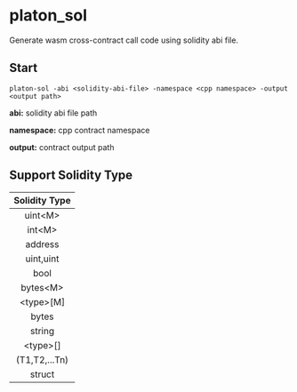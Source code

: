 # platon_sol

Generate wasm cross-contract call code using solidity abi file.


## Start

```
platon-sol -abi <solidity-abi-file> -namespace <cpp namespace> -output <output path>
```
**abi:** solidity abi file path

**namespace:** cpp contract namespace

**output:** contract output path

## Support Solidity Type

|   Solidity Type   |
|:-----------------:|
|     uint\<M\>     |
|     int\<M\>      |
|      address      |
|     uint,uint     |
|       bool        |
|    bytes\<M\>     |
|    \<type\>[M]    |
|       bytes       |
|      string       |
|    \<type\>[]     |
|   (T1,T2,...Tn)   |
|      struct       |
